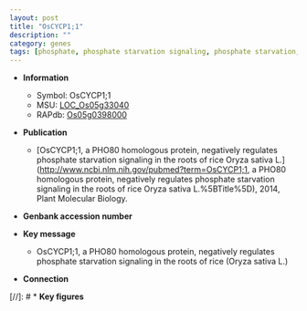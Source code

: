```yaml
---
layout: post
title: "OsCYCP1;1"
description: ""
category: genes
tags: [phosphate, phosphate starvation signaling, phosphate starvation, root]
---
```


* **Information**  
    + Symbol: OsCYCP1;1  
    + MSU: [LOC_Os05g33040](http://rice.uga.edu/cgi-bin/ORF_infopage.cgi?orf=LOC_Os05g33040)  
    + RAPdb: [Os05g0398000](https://rapdb.dna.affrc.go.jp/locus/?name=Os05g0398000)  

* **Publication**  
    + [OsCYCP1;1, a PHO80 homologous protein, negatively regulates phosphate starvation signaling in the roots of rice Oryza sativa L.](http://www.ncbi.nlm.nih.gov/pubmed?term=OsCYCP1;1, a PHO80 homologous protein, negatively regulates phosphate starvation signaling in the roots of rice Oryza sativa L.%5BTitle%5D), 2014, Plant Molecular Biology.

* **Genbank accession number**  

* **Key message**  
    + OsCYCP1;1, a PHO80 homologous protein, negatively regulates phosphate starvation signaling in the roots of rice (Oryza sativa L.)

* **Connection**  

[//]: # * **Key figures**  


